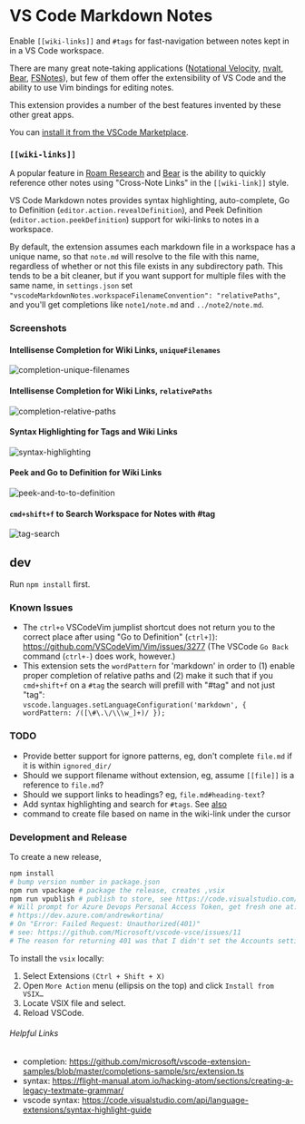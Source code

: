 # VS Code Markdown Notes

Enable `[[wiki-links]]` and `#tags` for fast-navigation between notes kept in in a VS Code workspace.

There are many great note-taking applications ([Notational Velocity](http://notational.net/), [nvalt](https://brettterpstra.com/projects/nvalt/), [Bear](https://bear.app/), [FSNotes](https://fsnot.es/)), but few of them offer the extensibility of VS Code and the ability to use Vim bindings for editing notes.

This extension provides a number of the best features invented by these other great apps.

You can [install it from the VSCode Marketplace](https://marketplace.visualstudio.com/items?itemName=kortina.vscode-markdown-notes).

### `[[wiki-links]]`

A popular feature in [Roam Research](https://roamresearch.com/) and [Bear](https://bear.app/) is the ability to quickly reference other notes using "Cross-Note Links" in the `[[wiki-link]]` style.

VS Code Markdown notes provides syntax highlighting, auto-complete, Go to Definition (`editor.action.revealDefinition`), and Peek Definition (`editor.action.peekDefinition`) support for wiki-links to notes in a workspace.

By default, the extension assumes each markdown file in a workspace has a unique name, so that `note.md` will resolve to the file with this name, regardless of whether or not this file exists in any subdirectory path. This tends to be a bit cleaner, but if you want support for multiple files with the same name, in `settings.json` set `"vscodeMarkdownNotes.workspaceFilenameConvention": "relativePaths"`, and you'll get completions like `note1/note.md` and `../note2/note.md`.

### Screenshots

#### Intellisense Completion for Wiki Links, `uniqueFilenames`

![completion-unique-filenames](demo/completion-unique-filenames.gif)

#### Intellisense Completion for Wiki Links, `relativePaths`

![completion-relative-paths](demo/completion-relative-paths.gif)

#### Syntax Highlighting for Tags and Wiki Links

![syntax-highlighting](demo/syntax-highlighting.png)

#### Peek and Go to Definition for Wiki Links

![peek-and-to-to-definition](demo/peek-and-go-to-definition.gif)

#### `cmd+shift+f` to Search Workspace for Notes with #tag

![tag-search](demo/tag-search.gif)

## dev

Run `npm install` first.

### Known Issues

- The `ctrl+o` VSCodeVim jumplist shortcut does not return you to the correct place after using "Go to Definition" (`ctrl+]`): https://github.com/VSCodeVim/Vim/issues/3277 (The VSCode `Go Back` command (`ctrl+-`) does work, however.)
- This extension sets the `wordPattern` for 'markdown' in order to (1) enable proper completion of relative paths and (2) make it such that if you `cmd+shift+f` on a `#tag` the search will prefill with "#tag" and not just "tag":
  <br />`vscode.languages.setLanguageConfiguration('markdown', { wordPattern: /([\#\.\/\\\w_]+)/ });`

### TODO

- Provide better support for ignore patterns, eg, don't complete `file.md` if it is within `ignored_dir/`
- Should we support filename without extension, eg, assume `[[file]]` is a reference to `file.md`?
- Should we support links to headings? eg, `file.md#heading-text`?
- Add syntax highlighting and search for `#tags`. See [also](https://stackoverflow.com/questions/60293955/is-cmdshiftf-in-vscode-supposed-to-respect-the-editor-wordseparators-setting)
- command to create file based on name in the wiki-link under the cursor

### Development and Release

To create a new release,

```sh
npm install
# bump version number in package.json
npm run vpackage # package the release, creates ,vsix
npm run vpublish # publish to store, see https://code.visualstudio.com/api/working-with-extensions/publishing-extension
# Will prompt for Azure Devops Personal Access Token, get fresh one at:
# https://dev.azure.com/andrewkortina/
# On "Error: Failed Request: Unauthorized(401)"
# see: https://github.com/Microsoft/vscode-vsce/issues/11
# The reason for returning 401 was that I didn't set the Accounts setting to all accessible accounts.
```

To install the `vsix` locally:

1. Select Extensions `(Ctrl + Shift + X)`
2. Open `More Action` menu (ellipsis on the top) and click `Install from VSIX…`
3. Locate VSIX file and select.
4. Reload VSCode.

###### Helpful Links

- completion: https://github.com/microsoft/vscode-extension-samples/blob/master/completions-sample/src/extension.ts
- syntax: https://flight-manual.atom.io/hacking-atom/sections/creating-a-legacy-textmate-grammar/
- vscode syntax: https://code.visualstudio.com/api/language-extensions/syntax-highlight-guide
